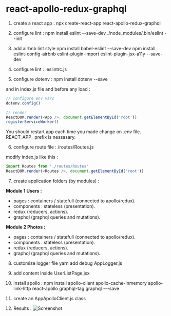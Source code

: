 # react-apollo-redux-graphql

1. create a react app :
npx create-react-app react-apollo-redux-graphql

2. configure lint : 
npm install eslint --save-dev 
./node_modules/.bin/eslint --init

3. add airbnb lint style 
npm install babel-eslint --save-dev
npm install eslint-config-airbnb eslint-plugin-import eslint-plugin-jsx-a11y --save-dev

4. configure lint : .eslintrc.js

5. configure dotenv : 
npm install dotenv --save 

and in index.js file and before any load :

```js
// configure env vars
dotenv.config()

// render
ReactDOM.render(<App />, document.getElementById('root'))
registerServiceWorker()
``` 
You should restart app each time you made change on .env file.
REACT_APP_ prefix is nessasary.

6. configure route file :
/routes/Routes.js

modify index.js like this :

```js
import Routes from './routes/Routes'
ReactDOM.render(<Routes />, document.getElementById('root'))
```

7. create application folders (by modules) :

**Module 1 Users :**
- pages : containers / statefull (connected to apollo/redux).
- components : stateless (presentation).
- redux (reducers, actions).
- graphql (graphql queries and mutations).

**Module 2 Photos :**
- pages : containers / statefull (connected to apollo/redux).
- components : stateless (presentation).
- redux (reducers, actions).
- graphql (graphql queries and mutations).

8. customize logger file
yarn add debug
AppLogger.js

9. add content inside UserListPage.jsx
10. install apollo : 
npm install apollo-client apollo-cache-inmemory apollo-link-http react-apollo graphql-tag graphql ---save

11. create an AppApolloClient.js class
12. Results :
![Screenshot](./assets/images/appolo_connect_1.png) 